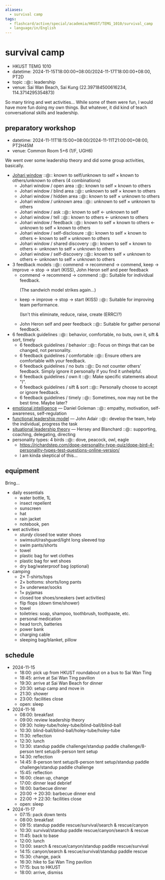 ```yaml
---
aliases:
  - survival camp
tags:
  - flashcard/active/special/academia/HKUST/TEMG_1010/survival_camp
  - language/in/English
---
```


# survival camp

- HKUST TEMG 1010
- datetime: 2024-11-15T18:00:00+08:00/2024-11-17T18:00:00+08:00, PT2D
- topic ::@:: leadership <!--SR:!2025-11-05,270,330!2025-12-04,294,330-->
- venue: Sai Wan Beach, Sai Kung (22.397184500616234, 114.3714295354873)

So many tiring and wet activities... While some of them were fun, I would have more fun doing my own things. But whatever, it did kind of teach conversational skills and leadership.

## preparatory workshop

- datetime: 2024-11-11T18:15:00+08:00/2024-11-11T21:00:00+08:00, PT2H45M
- venue: Common Room 5+6 (1/F, UGH6)

We went over some leadership theory and did some group activities, basically.

- [Johari window](../../../../general/Johari%20window.md) ::@:: known to self/unknown to self × known to others/unknown to others (4 combinations) <!--SR:!2025-12-01,291,330!2028-12-29,1168,350-->
  - Johari window / open area ::@:: known to self × known to others <!--SR:!2028-11-18,1136,350!2028-10-05,1100,350-->
  - Johari window / blind area ::@:: unknown to self × known to others <!--SR:!2028-08-23,1067,350!2028-09-12,1082,350-->
  - Johari window / hidden area ::@:: known to self × unknown to others <!--SR:!2025-12-03,293,330!2025-12-03,293,330-->
  - Johari window / unknown area ::@:: unknown to self × unknown to others <!--SR:!2028-11-15,1134,350!2028-09-19,1088,350-->
  - Johari window / ask ::@:: known to self ← unknown to self <!--SR:!2028-12-13,1156,350!2029-01-09,1176,350-->
  - Johari window / tell ::@:: known to others ← unknown to others <!--SR:!2025-12-03,293,330!2028-08-06,1054,350-->
  - Johari window / feedback ::@:: known to self × known to others ← unknown to self × known to others <!--SR:!2025-11-01,267,330!2028-12-07,1151,350-->
  - Johari window / self-disclosure ::@:: known to self × known to others ← known to self × unknown to others <!--SR:!2025-11-02,268,330!2025-12-02,292,330-->
  - Johari window / shared discovery ::@:: known to self × known to others ← unknown to self × unknown to others <!--SR:!2025-12-04,294,330!2029-01-06,1175,350-->
  - Johari window / self-discovery ::@:: known to self × unknown to others ← unknown to self × unknown to others <!--SR:!2025-11-03,269,330!2025-11-30,290,330-->
- 3 feedback models ::@:: commend → recommend → commend, keep → improve → stop → start (KISS), John Heron self and peer feedback <!--SR:!2025-12-03,293,330!2027-12-06,799,330-->
  - commend → recommend → commend ::@:: Suitable for individual feedback. <p> (The sandwich model strikes again...) <!--SR:!2025-10-27,263,330!2028-11-10,1130,350-->
  - keep → improve → stop → start (KISS) ::@:: Suitable for improving team performance. <p> (Isn't this eliminate, reduce, raise, create (ERRC)?) <!--SR:!2027-08-12,748,330!2029-02-03,1196,350-->
  - John Heron self and peer feedback ::@:: Suitable for gather personal feedback. <!--SR:!2025-10-28,264,330!2025-10-31,267,330-->
- 6 feedback guidelines ::@:: behavior, comfortable, no buts, own it, sift & sort, timely <!--SR:!2025-12-02,292,330!2027-10-01,785,330-->
  - 6 feedback guidelines / behavior ::@:: Focus on things that can be changed, not personality. <!--SR:!2025-12-04,294,330!2027-10-22,802,330-->
  - 6 feedback guidelines / comfortable ::@:: Ensure others are comfortable with your feedback. <!--SR:!2029-02-04,1198,350!2027-08-27,755,330-->
  - 6 feedback guidelines / no buts ::@:: Do not counter others' feedback. Simply ignore it personally if you find it unhelpful. <!--SR:!2028-07-26,1044,350!2025-12-04,294,330-->
  - 6 feedback guidelines / own it ::@:: Make specific statements about "I". <!--SR:!2028-12-17,1159,350!2029-01-24,1188,350-->
  - 6 feedback guidelines / sift & sort ::@:: Personally choose to accept or ignore feedback. <!--SR:!2028-10-03,1100,350!2027-08-31,759,330-->
  - 6 feedback guidelines / timely ::@:: Sometimes, now may not be the best time. Maybe later? <!--SR:!2025-12-01,291,330!2025-12-03,293,330-->
- [emotional intelligence](../../../../general/emotional%20intelligence.md) — Daniel Goleman ::@:: empathy, motivation, self-awareness, self-regulation <!--SR:!2025-11-07,272,330!2029-01-04,1173,350-->
- [functional leadership model](../../../../general/functional%20leadership%20model.md) — John Adair ::@:: develop the team, help the individual, progress the task <!--SR:!2026-10-31,516,310!2025-11-06,271,330-->
- [situational leadership theory](../../../../general/situational%20leadership%20theory.md) — Hersey and Blanchard ::@:: supporting, coaching, delegating, directing <!--SR:!2025-12-04,294,330!2025-12-03,293,330-->
- personality types: 4 birds ::@:: dove, peacock, owl, eagle <!--SR:!2025-12-04,294,330!2025-12-02,292,330-->
  - <https://richardstep.com/dope-personality-type-quiz/dope-bird-4-personality-types-test-questions-online-version/>
  - I am kinda skeptical of this...

## equipment

Bring...

- daily essentials
  - water bottle, 1L
  - insect repellent
  - sunscreen
  - hat
  - rain jacket
  - notebook, pen
- wet activities
  - _sturdy_ closed toe water shoes
  - swimsuit/rashguard/light long sleeved top
  - swim pants/shorts
  - towel
  - plastic bag for wet clothes
  - plastic bag for wet shoes
  - dry bag/waterproof bag (optional)
- camping
  - 2× T-shirts/tops
  - 2× bottoms: shorts/long pants
  - 3× underwear/socks
  - 1× pyjamas
  - closed toe shoes/sneakers (wet activities)
  - flip flops (down time/shower)
  - towel
  - toiletries: soap, shampoo, toothbrush, toothpaste, etc.
  - personal medication
  - head torch, batteries
  - power bank
  - charging cable
  - sleeping bag/blanket, pillow

## schedule

- 2024-11-15
  - 18:00: pick up from HKUST roundabout on a bus to Sai Wan Ting
  - 18:45: arrive at Sai Wan Ting pavilion
  - 19:30: arrive at Sai Wan Beach for dinner
  - 20:30: setup camp and move in
  - 21:30: shower
  - 23:00: facilities close
  - open: sleep
- 2024-11-16
  - 08:00: breakfast
  - 09:00: review leadership theory
  - 09:30: holey-tube/holey-tube/blind-ball/blind-ball
  - 10:30: blind-ball/blind-ball/holey-tube/holey-tube
  - 11:30: reflection
  - 12:30: lunch
  - 13:30: standup paddle challenge/standup paddle challenge/8-person tent setup/8-person tent setup
  - 14:30: reflection
  - 14:45: 8-person tent setup/8-person tent setup/standup paddle challenge/standup paddle challenge
  - 15:45: reflection
  - 16:00: clean up, change
  - 17:00: dinner lead debrief
  - 18:00: barbecue dinner
  - 20:00 → 20:30: barbecue dinner end
  - 22:00 → 22:30: facilities close
  - open: sleep
- 2024-11-17
  - 07:15: pack down tents
  - 08:00: breakfast
  - 09:15: standup paddle rescue/survival/search & rescue/canyon
  - 10:30: survival/standup paddle rescue/canyon/search & rescue
  - 11:45: back to base
  - 12:00: lunch
  - 13:00: search & rescue/canyon/standup paddle rescue/survival
  - 14:15: canyon/search & rescue/survival/standup paddle rescue
  - 15:30: change, pack
  - 16:30: hike to Sai Wan Ting pavilion
  - 17:15: bus to HKUST
  - 18:00: arrive, dismiss
